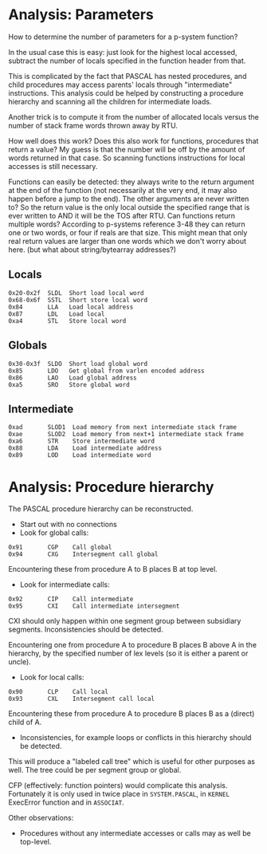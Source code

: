 Analysis: Parameters
=======================

How to determine the number of parameters for a
p-system function?

In the usual case this is easy: just look for the highest
local accessed, subtract the number of locals specified
in the function header from that.

This is complicated by the fact that PASCAL has nested
procedures, and child procedures may access parents'
locals through "intermediate" instructions. This analysis
could be helped by constructing a procedure hierarchy
and scanning all the children for intermediate loads.

Another trick is to compute it from the number
of allocated locals versus the number of stack frame
words thrown away by RTU.

How well does this work? Does this also work for
functions, procedures that return a value? My guess is
that the number will be off by the amount of words
returned in that case. So scanning functions instructions
for local accesses is still necessary.

Functions can easily be detected: they always write to the
return argument at the end of the function (not necessarily at the very end,
it may also happen before a jump to the end). The other arguments
are never written to? So the return value is the only local
outside the specified range that is ever written to AND it will
be the TOS after RTU. Can functions return multiple words?
According to p-systems reference 3-48 they can return one or two words,
or four if reals are that size. This might mean that only real
return values are larger than one words which we don't worry about here.
(but what about string/bytearray addresses?)

Locals
----------------

```
0x20-0x2f  SLDL  Short load local word
0x68-0x6f  SSTL  Short store local word
0x84       LLA   Load local address
0x87       LDL   Load local
0xa4       STL   Store local word
```

Globals
----------------

```
0x30-0x3f  SLDO  Short load global word
0x85       LDO   Get global from varlen encoded address
0x86       LAO   Load global address
0xa5       SRO   Store global word
```

Intermediate
------------------

```
0xad       SLOD1  Load memory from next intermediate stack frame
0xae       SLOD2  Load memory from next+1 intermediate stack frame
0xa6       STR    Store intermediate word
0x88       LDA    Load intermediate address
0x89       LOD    Load intermediate word
```

Analysis: Procedure hierarchy
=================================

The PASCAL procedure hierarchy can be reconstructed.

- Start out with no connections
- Look for global calls:

```
0x91       CGP    Call global
0x94       CXG    Intersegment call global
```

Encountering these from procedure A to B places
B at top level.

- Look for intermediate calls:

```
0x92       CIP    Call intermediate
0x95       CXI    Call intermediate intersegment
```

CXI should only happen within one segment group
between subsidiary segments. Inconsistencies should
be detected.

Encountering one from procedure A to procedure B places
B above A in the hierarchy, by the specified number
of lex levels (so it is either a parent or uncle).

- Look for local calls:

```
0x90       CLP    Call local
0x93       CXL    Intersegment call local
```

Encountering these from procedure A to procedure B
places B as a (direct) child of A.

- Inconsistencies, for example loops or conflicts in this hierarchy
  should be detected.

This will produce a "labeled call tree" which is useful for other
purposes as well. The tree could be per segment group or global.

CFP (effectively: function pointers) would complicate this analysis.
Fortunately it is only used in twice place in `SYSTEM.PASCAL`, in
`KERNEL` ExecError function and in `ASSOCIAT`.

Other observations:

- Procedures without any intermediate accesses or calls may as well be
  top-level.




